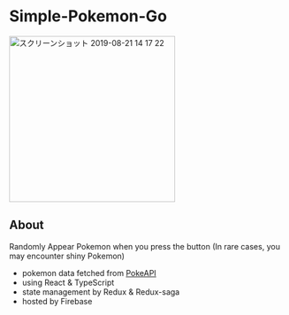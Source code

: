 # Simple-Pokemon-Go
<img width="300" alt="スクリーンショット 2019-08-21 14 17 22" src="https://user-images.githubusercontent.com/46975885/63404510-7c995f80-c41e-11e9-8212-9a5d7743633a.png">

## About
Randomly Appear Pokemon when you press the button (In rare cases, you may encounter shiny Pokemon)

- pokemon data fetched from [PokeAPI](https://pokeapi.co/)
- using React & TypeScript
- state management by Redux & Redux-saga
- hosted by Firebase

